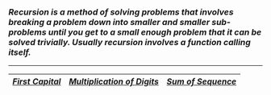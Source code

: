 ### _Recursion is a method of solving problems that involves breaking a problem down into smaller and smaller sub-problems until you get to a small enough problem that it can be solved trivially. Usually recursion involves a function calling itself._
---
| [_First Capital_](Solution/First_Capital.py) | [_Multiplication of Digits_](Solution/Multiplication_of_Digits.py) | [_Sum of Sequence_](Solution/Sum_of_Sequence.py) |
|:---|:---|:---|
